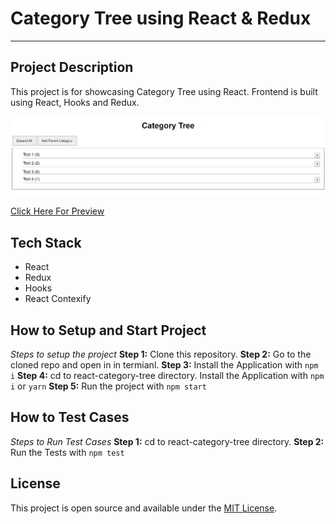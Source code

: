 # Category Tree using React & Redux
---
##  Project Description
This project is for showcasing Category Tree using React. 
Frontend is built using React, Hooks and Redux.

![example-site](https://raw.githubusercontent.com/superneutrino8/react-category-tree/main/home-page.jpg)

[Click Here For Preview](https://react-category-tree.netlify.app/)

## Tech Stack
- React
- Redux
- Hooks
- React Contexify

## How to Setup and Start Project

_Steps to setup the project_
**Step 1:** Clone this repository.
**Step 2:** Go to the cloned repo and open in in termianl.
**Step 3:** Install the Application with `npm i`
**Step 4:** cd to react-category-tree directory. Install the Application with `npm i` or `yarn`
**Step 5:** Run the project with `npm start`

## How to Test Cases
_Steps to Run Test Cases_
**Step 1:** cd to react-category-tree directory.
**Step 2:** Run the Tests with `npm test`


## License

This project is open source and available under the [MIT License](LICENSE.md).
